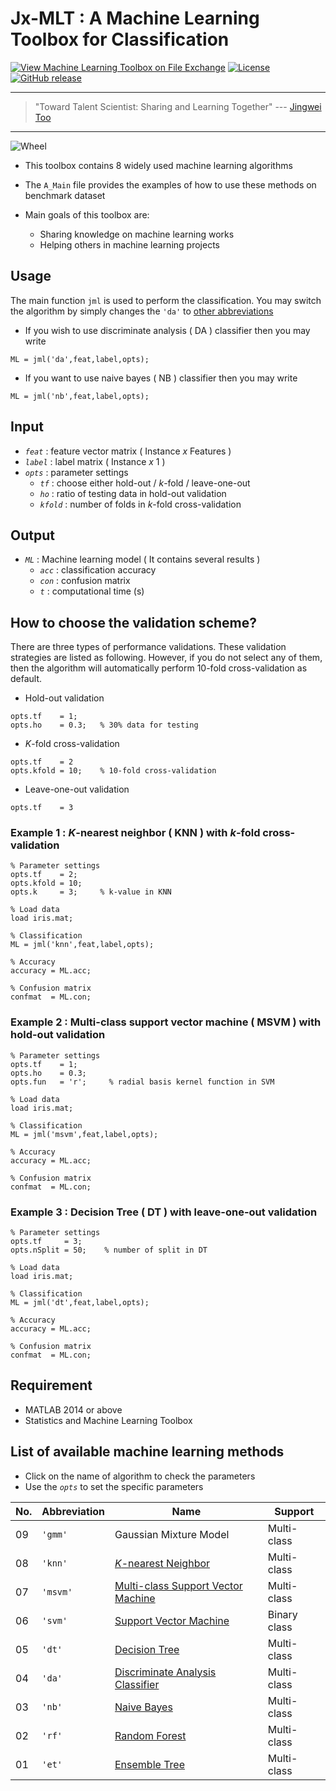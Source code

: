 # Jx-MLT : A Machine Learning Toolbox for Classification 

[![View Machine Learning Toolbox on File Exchange](https://www.mathworks.com/matlabcentral/images/matlab-file-exchange.svg)](https://www.mathworks.com/matlabcentral/fileexchange/71461-machine-learning-toolbox)
[![License](https://img.shields.io/badge/license-BSD_3-yellow.svg)](https://github.com/JingweiToo/Machine-Learning-Toolbox/blob/master/LICENSE)
[![GitHub release](https://img.shields.io/badge/release-1.5-green.svg)](https://github.com/JingweiToo/Machine-Learning-Toolbox)

---
> "Toward Talent Scientist: Sharing and Learning Together"
>  --- [Jingwei Too](https://jingweitoo.wordpress.com/)
---

![Wheel](https://www.mathworks.com/matlabcentral/mlc-downloads/downloads/f9d2bb8c-ebfe-4590-b88c-d4ff92fa6f8f/c4229dd2-aaa5-4146-bafa-4fcccb2b1d30/images/screenshot.PNG) 

* This toolbox contains 8 widely used machine learning algorithms   

* The `A_Main` file provides the examples of how to use these methods on benchmark dataset 

* Main goals of this toolbox are:
  + Sharing knowledge on machine learning works
  + Helping others in machine learning projects

## Usage
The main function `jml` is used to perform the classification. You may switch the algorithm by simply changes the `'da'` to [other abbreviations](/README.md#list-of-available-machine-learning-methods)   
* If you wish to use discriminate analysis ( DA ) classifier then you may write
```code 
ML = jml('da',feat,label,opts); 
```

* If you want to use naive bayes ( NB ) classifier then you may write
```code 
ML = jml('nb',feat,label,opts); 
```

## Input
* *`feat`*    : feature vector matrix ( Instance *x* Features )
* *`label`*   : label matrix ( Instance *x* 1 )
* *`opts`*    : parameter settings
  + *`tf`*    : choose either hold-out / *k*-fold / leave-one-out
  + *`ho`*    : ratio of testing data in hold-out validation
  + *`kfold`* : number of folds in *k*-fold cross-validation

## Output
* *`ML`* : Machine learning model ( It contains several results )  
  + *`acc`* : classification accuracy 
  + *`con`* : confusion matrix
  + *`t`*   : computational time (s)

## How to choose the validation scheme?
There are three types of performance validations. These validation strategies are listed as following. However, if you do not select any of them, then the algorithm will automatically perform 10-fold cross-validation as default. 
  + Hold-out validation
```code 
opts.tf    = 1;
opts.ho    = 0.3;   % 30% data for testing 
```
  + *K*-fold cross-validation
```code 
opts.tf    = 2
opts.kfold = 10;    % 10-fold cross-validation
```
  + Leave-one-out validation
```code 
opts.tf    = 3 
```
  

### Example 1 : *K*-nearest neighbor ( KNN ) with *k*-fold cross-validation
```code 
% Parameter settings
opts.tf    = 2;     
opts.kfold = 10;    
opts.k     = 3;     % k-value in KNN

% Load data
load iris.mat;

% Classification
ML = jml('knn',feat,label,opts);

% Accuracy
accuracy = ML.acc; 

% Confusion matrix
confmat  = ML.con;
```

### Example 2 : Multi-class support vector machine  ( MSVM ) with hold-out validation
```code 
% Parameter settings
opts.tf    = 1;     
opts.ho    = 0.3;       
opts.fun   = 'r';     % radial basis kernel function in SVM

% Load data
load iris.mat;

% Classification
ML = jml('msvm',feat,label,opts);

% Accuracy
accuracy = ML.acc; 

% Confusion matrix
confmat  = ML.con;
```

### Example 3 : Decision Tree ( DT ) with leave-one-out validation
```code 
% Parameter settings
opts.tf     = 3;          
opts.nSplit = 50;    % number of split in DT 

% Load data
load iris.mat;

% Classification
ML = jml('dt',feat,label,opts);

% Accuracy
accuracy = ML.acc; 

% Confusion matrix
confmat  = ML.con;
```


## Requirement
* MATLAB 2014 or above
* Statistics and Machine Learning Toolbox


## List of available machine learning methods
* Click on the name of algorithm to check the parameters 
* Use the *`opts`* to set the specific parameters  

| No. | Abbreviation | Name                                                                              | Support      |
|-----|--------------|-----------------------------------------------------------------------------------|--------------|
| 09  | `'gmm'`      | Gaussian Mixture Model                                                            | Multi-class  |
| 08  | `'knn'`      | [*K*-nearest Neighbor](/Description.md#k-nearest-neighbor-knn)                    | Multi-class  |
| 07  | `'msvm'`     | [Multi-class Support Vector Machine](/Description.md#support-vector-machine-svm)  | Multi-class  |
| 06  | `'svm'`      | [Support Vector Machine](/Description.md#support-vector-machine-svm)              | Binary class |
| 05  | `'dt'`       | [Decision Tree](/Description.md#decision-tree-dt)                                 | Multi-class  |
| 04  | `'da'`       | [Discriminate Analysis Classifier](/Description.md#discriminate-analysis-da)      | Multi-class  |
| 03  | `'nb'`       | [Naive Bayes](/Description.md#naive-bayes-nb)                                     | Multi-class  |
| 02  | `'rf'`       | [Random Forest](Description.md#random-forest-rf)                                  | Multi-class  |
| 01  | `'et'`       | [Ensemble Tree](Description.md#ensemble-tree-et)                                  | Multi-class  |                  




